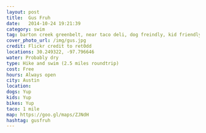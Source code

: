 ```yaml
---
layout: post
title:  Gus Fruh
date:   2014-10-24 19:21:39
category: swim
tag: barton creek greenbelt, near taco deli, dog freindly, kid friendly, bike friendly
cover_photo_url: /img/gus.jpg
credit: Flickr credit to ret0dd 
locations: 30.249322, -97.796646
water: Probably dry
type: Hike and swim (2.5 miles roundtrip)
cost: Free
hours: Always open
city: Austin
location: 
dogs: Yup
kids: Yup
bikes: Yup
taco: 1 mile
map: https://goo.gl/maps/ZJNdH
hashtag: gusfruh
---
```



